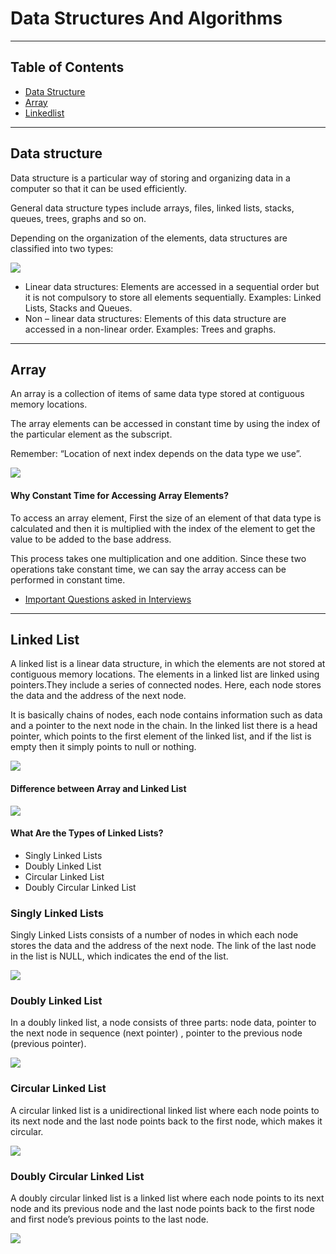 # Data Structures And Algorithms
----
 ## Table of Contents
 * [Data Structure](#data-structure)
 * [Array](#array)
 * [Linkedlist](#linked-list)
-----
## Data structure

Data structure is a particular way of storing and
organizing data in a computer so that it can be used efficiently.

General data structure types include arrays, files, linked lists, stacks, queues, trees, graphs and so on.

Depending on the organization of the elements, data structures are classified into two types:

![](https://media.geeksforgeeks.org/wp-content/uploads/20191010170332/Untitled-Diagram-183.png)
* Linear data structures: Elements are accessed in a sequential order but it is not compulsory to store all elements sequentially. Examples: Linked Lists, Stacks and Queues.
* Non – linear data structures: Elements of this data structure are accessed in a non-linear order. Examples: Trees and graphs.
-----
## Array

An array is a collection of items of same data type stored at contiguous memory locations.

The array elements can be accessed in constant time by using the index of the particular element as the
subscript.

Remember: “Location of next index depends on the data type we use”. 

![](https://media.geeksforgeeks.org/wp-content/uploads/array-2.png)

#### Why Constant Time for Accessing Array Elements?

To access an array element, First the size of an element of that data type is calculated and then it is multiplied with the index of the element to get the value to be
added to the base address.

This process takes one multiplication and one addition. Since these two operations take constant
time, we can say the array access can be performed in constant time.

* [Important Questions asked in Interviews][def]
----
## Linked List

A linked list is a linear data structure, in which the elements are not stored at contiguous memory locations. The elements in a linked list are linked using pointers.They include a series of connected nodes. Here, each node stores the data and the address of the next node.

It is basically chains of nodes, each node contains information such as data and a pointer to the next node in the chain. In the linked list there is a head pointer, which points to the first element of the linked list, and if the list is empty then it simply points to null or nothing.

![](https://media.geeksforgeeks.org/wp-content/uploads/20220816144425/LLdrawio.png)

#### Difference between Array and Linked List

![](https://media.geeksforgeeks.org/wp-content/uploads/20220525085238/Screenshot20220525085154.png)

#### What Are the Types of Linked Lists?
* Singly Linked Lists
* Doubly Linked List
* Circular Linked List
* Doubly Circular Linked List

### Singly Linked Lists

Singly Linked Lists consists of a number of nodes in which each node stores the data and the address of the next node. The link of the last node in the list is
NULL, which indicates the end of the list.

![](https://media.geeksforgeeks.org/wp-content/uploads/singly-linkedlist.png)

### Doubly Linked List

In a doubly linked list, a node consists of three parts: node data, pointer to the next node in sequence (next pointer) , pointer to the previous node (previous pointer).

![](https://media.geeksforgeeks.org/wp-content/uploads/20220712180755/Doublylinkedlist.png)

### Circular Linked List

 A circular linked list is a unidirectional linked list where each node points to its next node and the last node points back to the first node, which makes it circular.

![](https://media.geeksforgeeks.org/wp-content/uploads/20220712181336/Circularlinkedlist.png)

### Doubly Circular Linked List

A doubly circular linked list is a linked list where each node points to its next node and its previous node and the last node points back to the first node and first node’s previous points to the last node.

![](https://media.geeksforgeeks.org/wp-content/uploads/20220830114920/doubly-660x177.jpg)

[def]: https://github.com/alkamaazmi/Data-Structures-and-Algorithms/tree/main/Array
